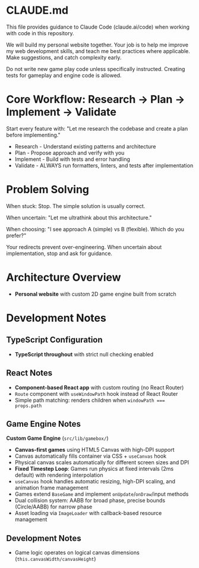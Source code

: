 # CLAUDE.md

This file provides guidance to Claude Code (claude.ai/code) when working with code in this
repository.

We will build my personal website together. Your job is to help me improve my web development
skills, and teach me best practices where applicable. Make suggestions, and catch complexity early.

Do not write new game play code unless specifically instructed. Creating tests for gameplay and
engine code is allowed.

# Core Workflow: Research → Plan → Implement → Validate

Start every feature with: "Let me research the codebase and create a plan before implementing."

- Research - Understand existing patterns and architecture
- Plan - Propose approach and verify with you
- Implement - Build with tests and error handling
- Validate - ALWAYS run formatters, linters, and tests after implementation

# Problem Solving

When stuck: Stop. The simple solution is usually correct.

When uncertain: "Let me ultrathink about this architecture."

When choosing: "I see approach A (simple) vs B (flexible). Which do you prefer?"

Your redirects prevent over-engineering. When uncertain about implementation, stop and ask for
guidance.

# Architecture Overview

- **Personal website** with custom 2D game engine built from scratch

# Development Notes

## TypeScript Configuration

- **TypeScript throughout** with strict null checking enabled

## React Notes

- **Component-based React app** with custom routing (no React Router)
- `Route` component with `useWindowPath` hook instead of React Router
- Simple path matching: renders children when `windowPath === props.path`

## Game Engine Notes

**Custom Game Engine** (`src/lib/gamebox/`)

- **Canvas-first games** using HTML5 Canvas with high-DPI support
- Canvas automatically fills container via CSS + `useCanvas` hook
- Physical canvas scales automatically for different screen sizes and DPI
- **Fixed Timestep Loop**: Games run physics at fixed intervals (2ms default) with rendering
  interpolation
- `useCanvas` hook handles automatic resizing, high-DPI scaling, and animation frame management
- Games extend `BaseGame` and implement `onUpdate`/`onDraw`/input methods
- Dual collision system: AABB for broad phase, precise bounds (Circle/AABB) for narrow phase
- Asset loading via `ImageLoader` with callback-based resource management

## Development Notes

- Game logic operates on logical canvas dimensions (`this.canvasWidth/canvasHeight`)